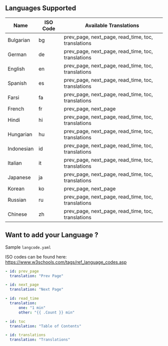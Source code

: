 ## Languages Supported

| Name       | ISO Code | Available Translations                             |
| ---------- | -------- | -------------------------------------------------- |
| Bulgarian  | bg       | prev_page, next_page, read_time, toc, translations |
| German     | de       | prev_page, next_page, read_time, toc, translations |
| English    | en       | prev_page, next_page, read_time, toc, translations |
| Spanish    | es       | prev_page, next_page, read_time, toc, translations |
| Farsi      | fa       | prev_page, next_page, read_time, toc, translations |
| French     | fr       | prev_page, next_page                               |
| Hindi      | hi       | prev_page, next_page, read_time, toc, translations |
| Hungarian  | hu       | prev_page, next_page, read_time, toc, translations |
| Indonesian | id       | prev_page, next_page, read_time, toc, translations |
| Italian    | it       | prev_page, next_page, read_time, toc, translations |
| Japanese   | ja       | prev_page, next_page, read_time, toc, translations |
| Korean     | ko       | prev_page, next_page                               |
| Russian    | ru       | prev_page, next_page, read_time, toc, translations |
| Chinese    | zh       | prev_page, next_page, read_time, toc, translations |

## Want to add your Language ?

Sample `langcode.yaml`

ISO codes can be found here: https://www.w3schools.com/tags/ref_language_codes.asp

```yml
- id: prev_page
  translation: "Prev Page"

- id: next_page
  translation: "Next Page"

- id: read_time
  translation:
      one: "1 min"
      other: "{{ .Count }} min"

- id: toc
  translation: "Table of Contents"

- id: translations
  translation: "Translations"
```
